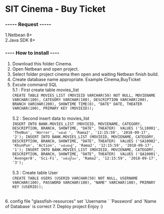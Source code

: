 # SIT Cinema - Buy Ticket
### ----- Request -----
1.Netbean 8+ <br>
2.Java SDK 8+

###  ---- How to install ----
1. Download this folder Cinema. <br>
2. Open Netbean and open project. <br>
3. Select folder project cinema then open and waiting Netbean finish build. <br>
4. Create database name appropriate. Example Cinema,BuyTicket 
5. Excute command SQL <br>
	    	5.1 : First  create table movies_list <br>
	    	`CREATE TABLE MOVIES_LIST (MOVIEID VARCHAR(50) NOT NULL, MOVIENAME VARCHAR(100), CATEGORY VARCHAR(100), DESCRIPTION VARCHAR(200), BRANCH VARCHAR(200), SHOWTIME TIME(8), "DATE" DATE, THEATER VARCHAR(100), PRIMARY KEY (MOVIEID));
` <br><br>
	5.2 : Second insert data to movies_list <br>
		`INSERT INTO BANK.MOVIES_LIST (MOVIEID, MOVIENAME, CATEGORY, DESCRIPTION, BRANCH, SHOWTIME, "DATE", THEATER) 
	VALUES ('SL10001', 'TheNun', 'Horror', 'หนังผี ', 'Rama2', '12:15:59', '2018-09-17', '2');
INSERT INTO BANK.MOVIES_LIST (MOVIEID, MOVIENAME, CATEGORY, DESCRIPTION, BRANCH, SHOWTIME, "DATE", THEATER) 
	VALUES ('SA10002', 'KhunPun', 'Action', 'หนังต่อสู้', 'Rama2', '12:15:59', '2018-09-17', '1');
INSERT INTO BANK.MOVIES_LIST (MOVIEID, MOVIENAME, CATEGORY, DESCRIPTION, BRANCH, SHOWTIME, "DATE", THEATER) 
	VALUES ('QA10001', 'Avenger8', 'Sci-Fi', 'หนังกู้โลก', 'Rama2', '12:15:59', '2018-09-17', '3');
`  <br><br>
5.3 : Create table User <br>
`CREATE TABLE USERS (USERID VARCHAR(50) NOT NULL, USERNAME VARCHAR(100), PASSWORD VARCHAR(100), "NAME" VARCHAR(100), PRIMARY KEY (USERID));
`
<br>
6. config file "glassfish-resources" set `Username `  `Password` and `Name of Database` is correct
7. Deploy project Enjoy :)




